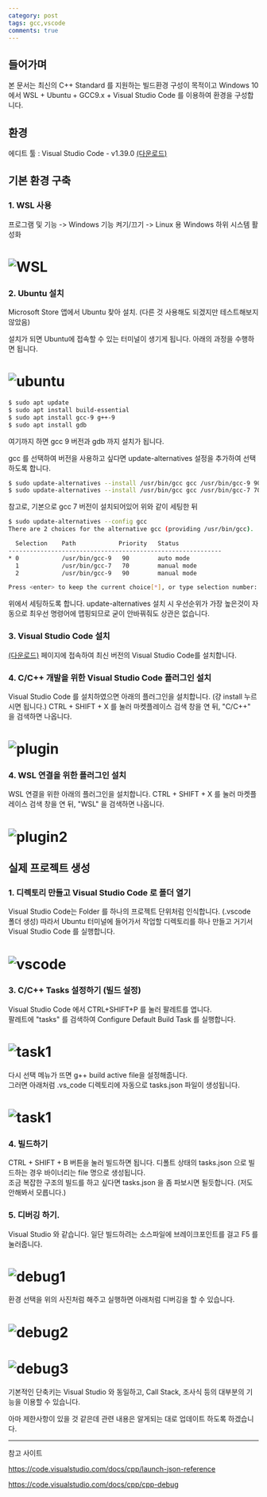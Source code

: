 ```yaml
---
category: post
tags: gcc,vscode
comments: true
---
```

## 들어가며
본 문서는 최신의 C++ Standard 를 지원하는 빌드환경 구성이 목적이고 Windows 10 에서 WSL + Ubuntu + GCC9.x + Visual Studio Code 를 이용하여 환경을 구성합니다.

## 환경
에디트 툴 : Visual Studio Code - v1.39.0 [(다운로드)](https://code.visualstudio.com/download)<br>

## 기본 환경 구축

### 1. WSL 사용

프로그램 및 기능 -> Windows 기능 켜기/끄기 -> Linux 용 Windows 하위 시스템 활성화
# ![WSL](/assets/img/program_function_01.png)

### 2. Ubuntu 설치

Microsoft Store 앱에서 Ubuntu 찾아 설치. (다른 것 사용해도 되겠지만 테스트해보지 않았음)

설치가 되면 Ubuntu에 접속할 수 있는 터미널이 생기게 됩니다. 아래의 과정을 수행하면 됩니다.

# ![ubuntu](/assets/img/microsoft_store.png)

```bash
$ sudo apt update
$ sudo apt install build-essential
$ sudo apt install gcc-9 g++-9
$ sudo apt install gdb
```

여기까지 하면 gcc 9 버전과 gdb 까지 설치가 됩니다.

gcc 를 선택하여 버전을 사용하고 싶다면 update-alternatives 설정을 추가하여 선택하도록 합니다.

```bash
$ sudo update-alternatives --install /usr/bin/gcc gcc /usr/bin/gcc-9 90 --slave /usr/bin/g++ g++ /usr/bin/g++-9 --slave /usr/bin/gcov gcov /usr/bin/gcov-9
$ sudo update-alternatives --install /usr/bin/gcc gcc /usr/bin/gcc-7 70 --slave /usr/bin/g++ g++ /usr/bin/g++-7 --slave /usr/bin/gcov gcov /usr/bin/gcov-7
```
참고로, 기본으로 gcc 7 버전이 설치되어있어 위와 같이 세팅한 뒤
```bash
$ sudo update-alternatives --config gcc
There are 2 choices for the alternative gcc (providing /usr/bin/gcc).

  Selection    Path            Priority   Status
------------------------------------------------------------
* 0            /usr/bin/gcc-9   90        auto mode
  1            /usr/bin/gcc-7   70        manual mode
  2            /usr/bin/gcc-9   90        manual mode

Press <enter> to keep the current choice[*], or type selection number:
```
위에서 세팅하도록 합니다. update-alternatives 설치 시 우선순위가 가장 높은것이 자동으로 최우선 명령어에 맵핑되므로 굳이 안바꿔줘도 상관은 없습니다.

### 3. Visual Studio Code 설치
[(다운로드)](https://code.visualstudio.com/download) 페이지에 접속하여 최신 버전의 Visual Studio Code를 설치합니다.

### 4. C/C++ 개발을 위한 Visual Studio Code 플러그인 설치
Visual Studio Code 를 설치하였으면 아래의 플러그인을 설치합니다. (걍 install 누르시면 됩니다.)
CTRL + SHIFT + X 를 눌러 마켓플레이스 검색 창을 연 뒤, "C/C++" 을 검색하면 나옵니다.
# ![plugin](/assets/img/vscode_plugin.png)

### 4. WSL 연결을 위한 플러그인 설치
WSL 연결을 위한 아래의 플러그인을 설치합니다.
CTRL + SHIFT + X 를 눌러 마켓플레이스 검색 창을 연 뒤, "WSL" 을 검색하면 나옵니다.
# ![plugin2](/assets/img/WSL_Plugin.png)

## 실제 프로젝트 생성

### 1. 디렉토리 만들고 Visual Studio Code 로 폴더 열기

Visual Studio Code는 Folder 를 하나의 프로젝트 단위처럼 인식합니다. (.vscode 폴더 생성)
따라서 Ubuntu 터미널에 들어가서 작업할 디렉토리를 하나 만들고 거기서 Visual Studio Code 를 실행합니다.
# ![vscode](/assets/img/open_vscode.png)

### 3. C/C++ Tasks 설정하기 (빌드 설정)
Visual Studio Code 에서 CTRL+SHIFT+P 를 눌러 팔레트를 엽니다.<br>
팔레트에 "tasks" 를 검색하여 Configure Default Build Task 를 실행합니다.
# ![task1](/assets/img/task_create.png)
다시 선택 메뉴가 뜨면 g++ build active file을 설정해줍니다.<br>
그러면 아래처럼 .vs_code 디렉토리에 자동으로 tasks.json 파일이 생성됩니다.
# ![task1](/assets/img/task_create2.png)

### 4. 빌드하기
CTRL + SHIFT + B 버튼을 눌러 빌드하면 됩니다. 디폴트 상태의 tasks.json 으로 빌드하는 경우 바이너리는 file 명으로 생성됩니다.<br>
조금 복잡한 구조의 빌드를 하고 싶다면 tasks.json 을 좀 파보시면 될듯합니다. (저도 안해봐서 모릅니다.)

### 5. 디버깅 하기.
Visual Studio 와 같습니다. 일단 빌드하려는 소스파일에 브레이크포인트를 걸고 F5 를 눌러줍니다.
# ![debug1](/assets/img/debug1.png)
환경 선택을 위의 사진처럼 해주고 실행하면 아래처럼 디버깅을 할 수 있습니다.
# ![debug2](/assets/img/debug2.png)
# ![debug3](/assets/img/debug3.png)

기본적인 단축키는 Visual Studio 와 동일하고, Call Stack, 조사식 등의 대부분의 기능을 이용할 수 있습니다.

아마 제한사항이 있을 것 같은데 관련 내용은 알게되는 대로 업데이트 하도록 하겠습니다.

---

참고 사이트

https://code.visualstudio.com/docs/cpp/launch-json-reference

https://code.visualstudio.com/docs/cpp/cpp-debug